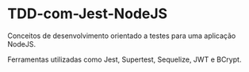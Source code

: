# TDD-com-Jest-NodeJS

Conceitos de desenvolvimento orientado a testes para uma aplicação NodeJS.

Ferramentas utilizadas como Jest, Supertest, Sequelize, JWT e BCrypt.
